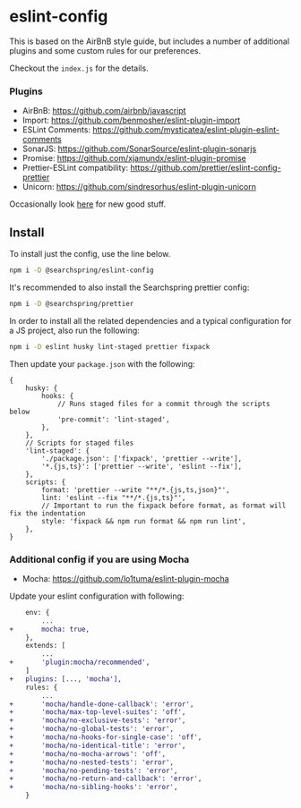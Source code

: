 # eslint-config

This is based on the AirBnB style guide, but includes a number of additional plugins and some custom rules for our preferences.

Checkout the `index.js` for the details.

### Plugins

- AirBnB: https://github.com/airbnb/javascript
- Import: https://github.com/benmosher/eslint-plugin-import
- ESLint Comments: https://github.com/mysticatea/eslint-plugin-eslint-comments
- SonarJS: https://github.com/SonarSource/eslint-plugin-sonarjs
- Promise: https://github.com/xjamundx/eslint-plugin-promise
- Prettier-ESLint compatibility: https://github.com/prettier/eslint-config-prettier
- Unicorn: https://github.com/sindresorhus/eslint-plugin-unicorn

Occasionally look [here](https://github.com/dustinspecker/awesome-eslint) for new good stuff.

## Install

To install just the config, use the line below.

```bash
npm i -D @searchspring/eslint-config
```

It's recommended to also install the Searchspring prettier config:

```bash
npm i -D @searchspring/prettier
```

In order to install all the related dependencies and a typical configuration for a JS project, also run the following:

```bash
npm i -D eslint husky lint-staged prettier fixpack
```

Then update your `package.json` with the following:

```json5
{
	husky: {
		hooks: {
			// Runs staged files for a commit through the scripts below
			'pre-commit': 'lint-staged',
		},
	},
	// Scripts for staged files
	'lint-staged': {
		'./package.json': ['fixpack', 'prettier --write'],
		'*.{js,ts}': ['prettier --write', 'eslint --fix'],
	},
	scripts: {
		format: 'prettier --write "**/*.{js,ts,json}"',
		lint: 'eslint --fix "**/*.{js,ts}"',
		// Important to run the fixpack before format, as format will fix the indentation
		style: 'fixpack && npm run format && npm run lint',
	},
}
```

### Additional config if you are using Mocha
- Mocha: https://github.com/lo1tuma/eslint-plugin-mocha

Update your eslint configuration with following:
```diff
	env: {
		...
+		mocha: true,
	},
	extends: [
		...
+		'plugin:mocha/recommended',
	]
+	plugins: [..., 'mocha'],
	rules: {
		...
+		'mocha/handle-done-callback': 'error',
+		'mocha/max-top-level-suites': 'off',
+		'mocha/no-exclusive-tests': 'error',
+		'mocha/no-global-tests': 'error',
+		'mocha/no-hooks-for-single-case': 'off',
+		'mocha/no-identical-title': 'error',
+		'mocha/no-mocha-arrows': 'off',
+		'mocha/no-nested-tests': 'error',
+		'mocha/no-pending-tests': 'error',
+		'mocha/no-return-and-callback': 'error',
+		'mocha/no-sibling-hooks': 'error',
	}
